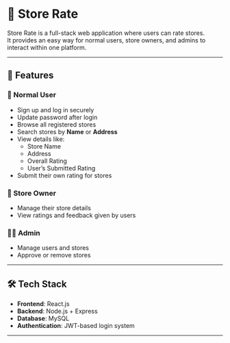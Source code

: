 # 🏪 Store Rate

Store Rate is a full-stack web application where users can  rate stores.  
It provides an easy way for normal users, store owners, and admins to interact within one platform.

---

## 🚀 Features

### 👤 Normal User
- Sign up and log in securely  
- Update password after login  
- Browse all registered stores  
- Search stores by **Name** or **Address**  
- View details like:
  - Store Name
  - Address
  - Overall Rating
  - User’s Submitted Rating  
- Submit their own rating for stores  

### 🏬 Store Owner 
- Manage their store details  
- View ratings and feedback given by users  

### 👨‍💼 Admin
- Manage users and stores  
- Approve or remove stores  

---

## 🛠️ Tech Stack
- **Frontend**: React.js  
- **Backend**: Node.js + Express  
- **Database**: MySQL   
- **Authentication**: JWT-based login system  

---

